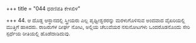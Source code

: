 +++
title = "044 ಧರಣಿಪತಿ ಕೇಳಖಿಳ"

+++
44. ಆ ದೊಡ್ಡ ಆಸ್ಥಾನದಲ್ಲಿ ಸ್ತ್ರೀಯರು ಎಲ್ಲ ಪೃಥ್ವೀಶ್ವರರನ್ನು ಮರಳುಗೊಳಿಸುವ ಅಂದವಾದ ವೈಖರಿಯಲ್ಲಿ ಮುತ್ತಿಗೆ ಹಾಕಿದರು. ರಾಜರುಗಳ ದೀರ್ಘ ನೋಟ, ಅಲ್ಲಿಯ ಚೆಲುವೆಯರ ನಸುನೋಟಗಳು ಒಂದರೊಡನೊಂದು ಸೇರಿ ಸ್ಪರ್ಧೆಯ ರೀತಿಯಲ್ಲಿ ಹೊಡೆದಾಡಿದುವು.
